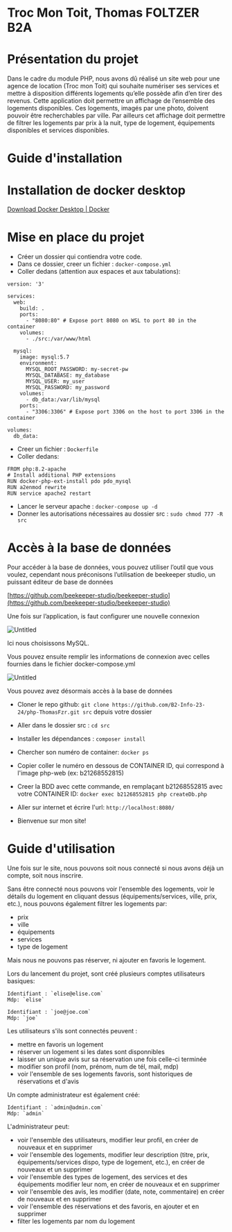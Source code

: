 # Troc Mon Toit, Thomas FOLTZER B2A #

# Présentation du projet

Dans le cadre du module PHP, nous avons dû réalisé un site web pour
une agence de location (Troc mon Toit) qui souhaite numériser ses services
et mettre à disposition différents logements qu’elle possède afin d’en tirer des revenus.
Cette application doit permettre un affichage de l’ensemble des logements disponibles. Ces
logements, imagés par une photo, doivent pouvoir être recherchables par ville.
Par ailleurs cet affichage doit permettre de filtrer les logements par prix à la nuit, 
type de logement, équipements disponibles et services disponibles.

# Guide d'installation


# Installation de docker desktop

[Download Docker Desktop | Docker](https://www.docker.com/products/docker-desktop/)

# Mise en place du projet

- Créer un dossier qui contiendra votre code.
- Dans ce dossier, creer un fichier : ```docker-compose.yml```
- Coller dedans (attention aux espaces et aux tabulations):

```
version: '3'

services:
  web:
    build: .
    ports:
      - "8080:80" # Expose port 8080 on WSL to port 80 in the container
    volumes:
      - ./src:/var/www/html

  mysql:
    image: mysql:5.7
    environment:
      MYSQL_ROOT_PASSWORD: my-secret-pw
      MYSQL_DATABASE: my_database
      MYSQL_USER: my_user
      MYSQL_PASSWORD: my_password
    volumes:
      - db_data:/var/lib/mysql
    ports:
      - "3306:3306" # Expose port 3306 on the host to port 3306 in the container

volumes:
  db_data:
  ```

- Creer un fichier : ```Dockerfile```  
- Coller dedans:  
  
 ```
FROM php:8.2-apache
# Install additional PHP extensions
RUN docker-php-ext-install pdo pdo_mysql
RUN a2enmod rewrite
RUN service apache2 restart 
```

  
- Lancer le serveur apache : ```docker-compose up -d``` 
- Donner les autorisations nécessaires au dossier src : ```sudo chmod 777 -R src```  
  

# Accès à la base de données

Pour accéder à la base de données, vous pouvez utiliser l’outil que vous voulez, cependant nous préconisons l’utilisation de beekeeper studio, un puissant éditeur de base de données 

[https://github.com/beekeeper-studio/beekeeper-studio](https://github.com/beekeeper-studio/beekeeper-studio)

Une fois sur l’application, is faut configurer une nouvelle connexion 

![Untitled](https://i.imgur.com/RZ693Z2.png)

Ici nous choisissons MySQL. 

Vous pouvez ensuite remplir les informations de connexion avec celles fournies dans le fichier docker-compose.yml

![Untitled](https://i.imgur.com/uxmEInv.png)

Vous pouvez avez désormais accès à la base de données 


- Cloner le repo github: ```git clone https://github.com/B2-Info-23-24/php-ThomasFzr.git src``` depuis votre dossier
- Aller dans le dossier src : ```cd src```
- Installer les dépendances : ```composer install```

- Chercher son numéro de container: ```docker ps```
- Copier coller le numéro en dessous de CONTAINER ID, qui correspond à l'image php-web (ex: b21268552815)

- Creer la BDD avec cette commande, en remplaçant b21268552815 
  avec votre CONTAINER ID: ```docker exec b21268552815 php createDb.php```

- Aller sur internet et écrire l'url: ```http://localhost:8080/```
- Bienvenue sur mon site!

  
# Guide d'utilisation

Une fois sur le site, nous pouvons soit nous connecté si nous avons déjà 
un compte, soit nous inscrire.

Sans être connecté nous pouvons voir l'ensemble des logements, voir
le détails du logement en cliquant dessus (équipements/services, ville, prix, etc.),
nous pouvons également filtrer les logements par:
- prix
- ville
- équipements
- services
- type de logement

Mais nous ne pouvons pas réserver, ni ajouter en favoris le logement.

Lors du lancement du projet, sont créé plusieurs comptes utilisateurs basiques:

    Identifiant : `elise@elise.com`
    Mdp: `elise`

    Identifiant : `joe@joe.com`
    Mdp: `joe`

Les utilisateurs s'ils sont connectés peuvent :
- mettre en favoris un logement
- réserver un logement si les dates sont disponnibles
- laisser un unique avis sur sa réservation une fois celle-ci terminée
- modifier son profil (nom, prénom, num de tél, mail, mdp)
- voir l'ensemble de ses logements favoris, sont historiques de 
  réservations et d'avis

Un compte administrateur est également créé:

    Identifiant : `admin@admin.com`
    Mdp: `admin`

L'administrateur peut:
- voir l'ensemble des utilisateurs, modifier leur profil, en créer 
  de nouveaux et en supprimer
- voir l'ensemble des logements, modifier leur description 
  (titre, prix, équipements/services dispo, type de logement, etc.), 
  en créer de nouveaux et un supprimer
- voir l'ensemble des types de logement, des services et des équipements
  modifier leur nom, en créer de nouveaux et en supprimer
- voir l'ensemble des avis, les modifier (date, note, commentaire)
  en créer de nouveaux et en supprimer
- voir l'ensemble des réservations et des favoris, en ajouter et en supprimer
- filter les logements par nom du logement





